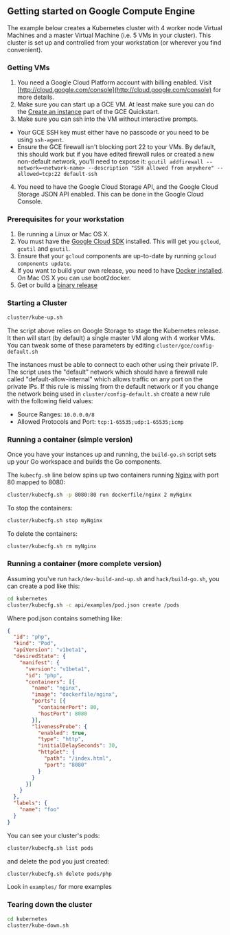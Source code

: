 ## Getting started on Google Compute Engine

The example below creates a Kubernetes cluster with 4 worker node Virtual Machines and a master Virtual Machine (i.e. 5 VMs in your cluster). This cluster is set up and controlled from your workstation (or wherever you find convenient).

### Getting VMs

1. You need a Google Cloud Platform account with billing enabled. Visit
   [http://cloud.google.com/console](http://cloud.google.com/console) for more details.
2. Make sure you can start up a GCE VM.  At least make sure you can do the [Create an instance](https://developers.google.com/compute/docs/quickstart#addvm) part of the GCE Quickstart.
3. Make sure you can ssh into the VM without interactive prompts.
  * Your GCE SSH key must either have no passcode or you need to be using `ssh-agent`.
  * Ensure the GCE firewall isn't blocking port 22 to your VMs.  By default, this should work but if you have edited firewall rules or created a new non-default network, you'll need to expose it: `gcutil addfirewall --network=<network-name> --description "SSH allowed from anywhere" --allowed=tcp:22 default-ssh`
4. You need to have the Google Cloud Storage API, and the Google Cloud Storage JSON API enabled. This can be done in the Google Cloud Console.


### Prerequisites for your workstation

1. Be running a Linux or Mac OS X.
2. You must have the [Google Cloud SDK](https://developers.google.com/cloud/sdk/) installed.  This will get you `gcloud`, `gcutil` and `gsutil`.
3. Ensure that your `gcloud` components are up-to-date by running `gcloud components update`.
4. If you want to build your own release, you need to have [Docker
installed](https://docs.docker.com/installation/).  On Mac OS X you can use
boot2docker.
5. Get or build a [binary release](binary_release.md)

### Starting a Cluster

```bash
cluster/kube-up.sh
```

The script above relies on Google Storage to stage the Kubernetes release. It
then will start (by default) a single master VM along with 4 worker VMs.  You
can tweak some of these parameters by editing `cluster/gce/config-default.sh`

The instances must be able to connect to each other using their private IP. The
script uses the "default" network which should have a firewall rule called
"default-allow-internal" which allows traffic on any port on the private IPs.
If this rule is missing from the default network or if you change the network
being used in `cluster/config-default.sh` create a new rule with the following
field values:

* Source Ranges: `10.0.0.0/8`
* Allowed Protocols and Port: `tcp:1-65535;udp:1-65535;icmp`

### Running a container (simple version)

Once you have your instances up and running, the `build-go.sh` script sets up
your Go workspace and builds the Go components.

The `kubecfg.sh` line below spins up two containers running
[Nginx](http://nginx.org/en/) with port 80 mapped to 8080:

```bash
cluster/kubecfg.sh -p 8080:80 run dockerfile/nginx 2 myNginx
```

To stop the containers:

```bash
cluster/kubecfg.sh stop myNginx
```

To delete the containers:

```bash
cluster/kubecfg.sh rm myNginx
```

### Running a container (more complete version)


Assuming you've run `hack/dev-build-and-up.sh` and `hack/build-go.sh`, you
can create a pod like this:


```bash
cd kubernetes
cluster/kubecfg.sh -c api/examples/pod.json create /pods
```

Where pod.json contains something like:

```json
{
  "id": "php",
  "kind": "Pod",
  "apiVersion": "v1beta1",
  "desiredState": {
    "manifest": {
      "version": "v1beta1",
      "id": "php",
      "containers": [{
        "name": "nginx",
        "image": "dockerfile/nginx",
        "ports": [{
          "containerPort": 80,
          "hostPort": 8080
        }],
        "livenessProbe": {
          "enabled": true,
          "type": "http",
          "initialDelaySeconds": 30,
          "httpGet": {
            "path": "/index.html",
            "port": "8080"
          }
        }
      }]
    }
  },
  "labels": {
    "name": "foo"
  }
}
```

You can see your cluster's pods:

```bash
cluster/kubecfg.sh list pods
```

and delete the pod you just created:

```bash
cluster/kubecfg.sh delete pods/php
```

Look in `examples/` for more examples

### Tearing down the cluster
```bash
cd kubernetes
cluster/kube-down.sh
```
